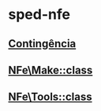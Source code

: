 
# sped-nfe



## [Contingência](Contingency.md)
## [NFe\Make::class](Make.md)
## [NFe\Tools::class](Tools.md)